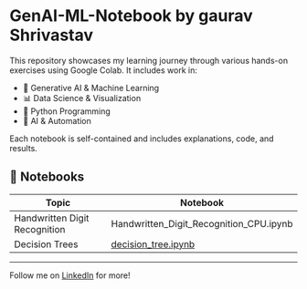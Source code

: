 # GenAI-ML-Notebook by gaurav Shrivastav
This repository showcases my learning journey through various hands-on exercises using Google Colab. It includes work in:

- 🧠 Generative AI & Machine Learning
- 📊 Data Science & Visualization
- 🐍 Python Programming
- 🤖 AI & Automation

Each notebook is self-contained and includes explanations, code, and results.

## 🔗 Notebooks

| Topic | Notebook |
|-------|----------|
| Handwritten Digit Recognition | Handwritten_Digit_Recognition_CPU.ipynb|
| Decision Trees    | [decision_tree.ipynb](Week1/decision_tree.ipynb) |

---

Follow me on [LinkedIn](https://linkedin.com/in/gauravshrivastav) for more!
